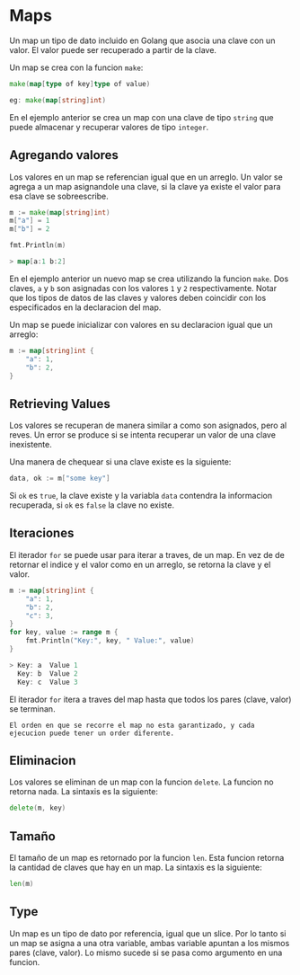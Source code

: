 # Maps

Un map un tipo de dato incluido en Golang que asocia una clave con un valor. El valor puede ser recuperado a partir de la clave.

Un map se crea con la funcion `make`:

```go
make(map[type of key]type of value)

eg: make(map[string]int)
```

En el ejemplo anterior se crea un map con una clave de tipo `string` que puede almacenar y recuperar valores de tipo `integer`.

## Agregando valores

Los valores en un map se referencian igual que en un arreglo. Un valor se agrega a un map asignandole una clave, si la clave ya existe el valor para esa clave se sobreescribe.

```go
m := make(map[string]int)
m["a"] = 1
m["b"] = 2

fmt.Println(m)

> map[a:1 b:2]
```

En el ejemplo anterior un nuevo map se crea utilizando la funcion `make`. Dos claves, `a` y `b` son asignadas con los valores `1` y `2` respectivamente. Notar que los tipos de datos de las claves y valores deben coincidir con los especificados en la declaracion del map.

Un map se puede inicializar con valores en su declaracion igual que un arreglo:

```go
m := map[string]int {
    "a": 1,
    "b": 2,
}
```

## Retrieving Values

Los valores se recuperan de manera similar a como son asignados, pero al reves. Un error se produce si se intenta recuperar un valor de una clave inexistente.

Una manera de chequear si una clave existe es la siguiente:

```go
data, ok := m["some key"]
```

Si `ok` es `true`, la clave existe y la variabla `data` contendra la informacion recuperada, si `ok` es `false` la clave no existe.

## Iteraciones

El iterador `for` se puede usar para iterar a traves, de un map. En vez de de retornar el indice y el valor como en un arreglo, se retorna la clave y el valor.

```go
m := map[string]int {
    "a": 1,
    "b": 2,
    "c": 3,
}
for key, value := range m {
    fmt.Println("Key:", key, " Value:", value)
}

> Key: a  Value 1
  Key: b  Value 2
  Key: c  Value 3
```

El iterador `for` itera a traves del map hasta que todos los pares (clave, valor) se terminan.

```text
El orden en que se recorre el map no esta garantizado, y cada ejecucion puede tener un order diferente.
```

## Eliminacion

Los valores se eliminan de un map con la funcion `delete`. La funcion no retorna nada. La sintaxis es la siguiente:

```go
delete(m, key)
```

## Tamaño

El tamaño de un map es retornado por la funcion `len`. Esta funcion retorna la cantidad de claves que hay en un map. La sintaxis es la siguiente:

```go
len(m)
```

## Type

Un map es un tipo de dato por referencia, igual que un slice. Por lo tanto si un map se asigna a una otra variable, ambas variable apuntan a los mismos pares (clave, valor). Lo mismo sucede si se pasa como argumento en una funcion.